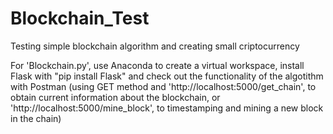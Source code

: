 # Blockchain_Test
Testing simple blockchain algorithm and creating small criptocurrency 

For 'Blockchain.py', use Anaconda to create a virtual workspace, install Flask with "pip install Flask" and check out the functionality of the algotithm with Postman (using GET method and 'http://localhost:5000/get_chain', to obtain current information about the blockchain, or 'http://localhost:5000/mine_block', to timestamping and mining a new block in the chain) 
